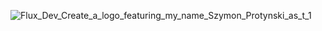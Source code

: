 ![Flux_Dev_Create_a_logo_featuring_my_name_Szymon_Protynski_as_t_1](https://github.com/user-attachments/assets/f203f294-6bc5-4607-bf39-c0c883ecb8b2)
<!--![Uploading Flux_Dev_create_a_logo_with_my_name_Szymon_Protynski_on_it_You_3.jpeg…]()

**eTraveler04/eTraveler04** is a ✨ _special_ ✨ repository because its `README.md` (this file) appears on your GitHub profile.

Here are some ideas to get you started:

- 🔭 I’m currently working on ...
- 🌱 I’m currently learning ...
- 👯 I’m looking to collaborate on ...
- 🤔 I’m looking for help with ...
- 💬 Ask me about ...
- 📫 How to reach me: ...
- 😄 Pronouns: ...
- ⚡ Fun fact: ...
-->
